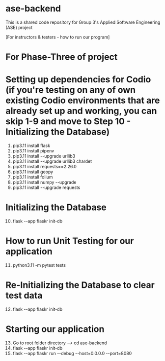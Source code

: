 # ase-backend
This is a shared code repository for Group 3's Applied Software Engineering (ASE) project

[For instructors & testers - how to run our program]

# For Phase-Three of project
# Setting up dependencies for Codio (if you're testing on any of own existing Codio environments that are already set up and working, you can skip 1-9 and move to Step 10 - Initializing the Database)
1. pip3.11 install flask
2. pip3.11 install pipenv
3. pip3.11 install --upgrade urllib3
4. pip3.11 install --upgrade urllib3 chardet
5. pip3.11 install requests==2.26.0
6. pip3.11 install geopy
7. pip3.11 install folium
8. pip3.11 install numpy --upgrade
9. pip3.11 install --upgrade requests

# Initializing the Database
10. flask --app flaskr init-db
    
# How to run Unit Testing for our application
11. python3.11 -m pytest tests

# Re-Initializing the Database to clear test data
12. flask --app flaskr init-db

# Starting our application
13. Go to root folder directory --> cd ase-backend
14. flask --app flaskr init-db
15. flask --app flaskr run --debug --host=0.0.0.0 --port=8080
